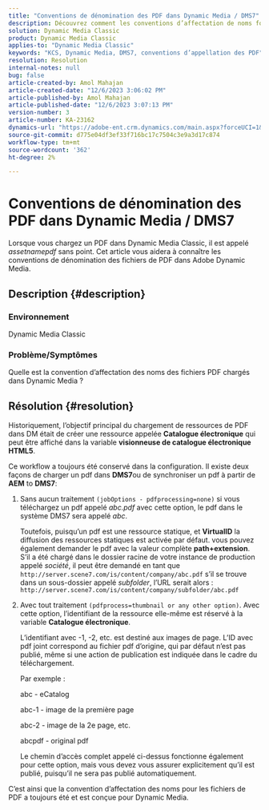 ```yaml
---
title: "Conventions de dénomination des PDF dans Dynamic Media / DMS7"
description: Découvrez comment les conventions d’affectation de noms fonctionnent avec les fichiers de PDF dans Adobe Dynamic Media Classic.
solution: Dynamic Media Classic
product: Dynamic Media Classic
applies-to: "Dynamic Media Classic"
keywords: "KCS, Dynamic Media, DMS7, conventions d’appellation des PDF"
resolution: Resolution
internal-notes: null
bug: false
article-created-by: Amol Mahajan
article-created-date: "12/6/2023 3:06:02 PM"
article-published-by: Amol Mahajan
article-published-date: "12/6/2023 3:07:13 PM"
version-number: 3
article-number: KA-23162
dynamics-url: "https://adobe-ent.crm.dynamics.com/main.aspx?forceUCI=1&pagetype=entityrecord&etn=knowledgearticle&id=588b67f2-4894-ee11-be37-6045bd006e5a"
source-git-commit: d775e04df3ef33f716bc17c7504c3e9a3d17c874
workflow-type: tm+mt
source-wordcount: '362'
ht-degree: 2%

---
```


# Conventions de dénomination des PDF dans Dynamic Media / DMS7


Lorsque vous chargez un PDF dans Dynamic Media Classic, il est appelé *assetnamepdf* sans point. Cet article vous aidera à connaître les conventions de dénomination des fichiers de PDF dans Adobe Dynamic Media.

## Description {#description}


### <b>Environnement</b>

Dynamic Media Classic



### <b>Problème/Symptômes</b>

Quelle est la convention d’affectation des noms des fichiers PDF chargés dans Dynamic Media ?


## Résolution {#resolution}


Historiquement, l’objectif principal du chargement de ressources de PDF dans DM était de créer une ressource appelée <b>Catalogue électronique</b> qui peut être affiché dans la variable <b>visionneuse de catalogue électronique HTML5</b>.

Ce workflow a toujours été conservé dans la configuration. Il existe deux façons de charger un pdf dans <b>DMS7</b>ou de synchroniser un pdf à partir de <b>AEM</b> to <b>DMS7</b>:

1. Sans aucun traitement `(jobOptions - pdfprocessing=none)` si vous téléchargez un pdf appelé *abc.pdf* avec cette option, le pdf dans le système DMS7 sera appelé *abc*.


   Toutefois, puisqu’un pdf est une ressource statique, et <b>VirtualID</b> la diffusion des ressources statiques est activée par défaut. vous pouvez également demander le pdf avec la valeur complète <b>path+extension</b>. S’il a été chargé dans le dossier racine de votre instance de production appelé *société*, il peut être demandé en tant que `http://server.scene7.com/is/content/company/abc.pdf` s’il se trouve dans un sous-dossier appelé *subfolder*, l’URL serait alors : `http://server.scene7.com/is/content/company/subfolder/abc.pdf`


2. Avec tout traitement `(pdfprocess=thumbnail or any other option)`. Avec cette option, l’identifiant de la ressource elle-même est réservé à la variable <b>Catalogue électronique</b>.


   L’identifiant avec -1, -2, etc. est destiné aux images de page. L’ID avec pdf joint correspond au fichier pdf d’origine, qui par défaut n’est pas publié, même si une action de publication est indiquée dans le cadre du téléchargement.

   Par exemple :



   abc - eCatalog

   abc-1 - image de la première page

   abc-2 - image de la 2e page, etc.

   abcpdf - original pdf

   Le chemin d’accès complet appelé ci-dessus fonctionne également pour cette option, mais vous devez vous assurer explicitement qu’il est publié, puisqu’il ne sera pas publié automatiquement.


C’est ainsi que la convention d’affectation des noms pour les fichiers de PDF a toujours été et est conçue pour Dynamic Media.
